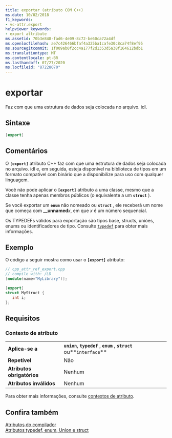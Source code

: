 ```yaml
---
title: exportar (atributo COM C++)
ms.date: 10/02/2018
f1_keywords:
- vc-attr.export
helpviewer_keywords:
- export attribute
ms.assetid: 70b3e848-fad6-4e09-8c72-be60ca72a4df
ms.openlocfilehash: ae7c426466bfaf4a325ba1cafe30c8ca74f8ef95
ms.sourcegitcommit: 1f009ab0f2cc4a177f2d1353d5a38f164612bdb1
ms.translationtype: MT
ms.contentlocale: pt-BR
ms.lasthandoff: 07/27/2020
ms.locfileid: "87228070"
---
```

# <a name="export"></a>exportar

Faz com que uma estrutura de dados seja colocada no arquivo. idl.

## <a name="syntax"></a>Sintaxe

```cpp
[export]
```

## <a name="remarks"></a>Comentários

O **`[export]`** atributo C++ faz com que uma estrutura de dados seja colocada no arquivo. idl e, em seguida, esteja disponível na biblioteca de tipos em um formato compatível com binário que a disponibilize para uso com qualquer linguagem.

Você não pode aplicar o **`[export]`** atributo a uma classe, mesmo que a classe tenha apenas membros públicos (o equivalente a um **`struct`** ).

Se você exportar um **`enum`** não nomeado ou **`struct`** , ele receberá um nome que começa com **__unnamed**<em>x</em>, em que *x* é um número sequencial.

Os TYPEDEFs válidos para exportação são tipos base, structs, uniões, enums ou identificadores de tipo.  Consulte [`typedef`](/windows/win32/Midl/typedef) para obter mais informações.

## <a name="example"></a>Exemplo

O código a seguir mostra como usar o **`[export]`** atributo:

```cpp
// cpp_attr_ref_export.cpp
// compile with: /LD
[module(name="MyLibrary")];

[export]
struct MyStruct {
   int i;
};
```

## <a name="requirements"></a>Requisitos

### <a name="attribute-context"></a>Contexto de atributo

|||
|-|-|
|**Aplica-se a**|**`union`**, **`typedef`** , **`enum`** , **`struct`** ou**`interface`**|
|**Repetível**|Não|
|**Atributos obrigatórios**|Nenhum|
|**Atributos inválidos**|Nenhum|

Para obter mais informações, consulte [contextos de atributo](cpp-attributes-com-net.md#contexts).

## <a name="see-also"></a>Confira também

[Atributos do compilador](compiler-attributes.md)<br/>
[Atributos typedef, enum, Union e struct](typedef-enum-union-and-struct-attributes.md)
